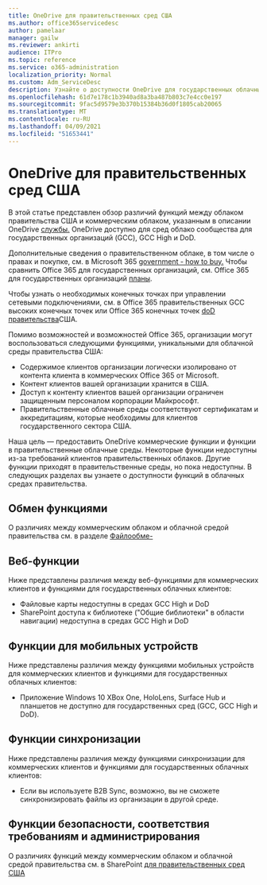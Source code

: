 ```yaml
---
title: OneDrive для правительственных сред США
ms.author: office365servicedesc
author: pamelaar
manager: gailw
ms.reviewer: ankirti
audience: ITPro
ms.topic: reference
ms.service: o365-administration
localization_priority: Normal
ms.custom: Adm_ServiceDesc
description: Узнайте о доступности OneDrive для государственных облачных клиентов США.
ms.openlocfilehash: 61d7e178c1b3940ad8a3ba487b803c7e4cc0e197
ms.sourcegitcommit: 9fac5d9579e3b370b15384b36d0f1805cab20065
ms.translationtype: MT
ms.contentlocale: ru-RU
ms.lasthandoff: 04/09/2021
ms.locfileid: "51653441"
---
```

# <a name="onedrive-for-us-government-environments"></a>OneDrive для правительственных сред США

В этой статье представлен обзор различий функций между облаком правительства США и коммерческим облаком, указанным в описании OneDrive [службы.](../../onedrive-for-business-service-description.md) OneDrive доступно для сред облако сообщества для государственных организаций (GCC), GCC High и DoD. 

Дополнительные сведения о правительственном облаке, в том числе о правах и покупке, см. в Microsoft 365 [government - how to buy.](./microsoft-365-government-how-to-buy.md) Чтобы сравнить Office 365 для государственных организаций, см. Office 365 для государственных организаций [планы](https://www.microsoft.com/microsoft-365/government/compare-office-365-government-plans?rtc=1#EligibilityRequirements).

Чтобы узнать о необходимых конечных точках при [](/office365/enterprise/office-365-u-s-government-gcc-high-endpoints#sharepoint-online-and-onedrive-for-business) управлении сетевыми подключениями, см. в Office 365 правительственных GCC высоких конечных точек или Office 365 конечных точек [doD правительства](/office365/enterprise/office-365-u-s-government-dod-endpoints#sharepoint-online-and-onedrive-for-business)США.

Помимо возможностей и возможностей Office 365, организации могут воспользоваться следующими функциями, уникальными для облачной среды правительства США:

-   Содержимое клиентов организации логически изолировано от контента клиента в коммерческих Office 365 от Microsoft.
-   Контент клиентов вашей организации хранится в США.
-   Доступ к контенту клиентов вашей организации ограничен защищенным персоналом корпорации Майкрософт.
-   Правительственные облачные среды соответствуют сертификатам и аккредитациям, которые необходимы для клиентов государственного сектора США.

Наша цель — предоставить OneDrive коммерческие функции и функции в правительственные облачные среды. Некоторые функции недоступны из-за требований клиентов правительственных облаков. Другие функции приходят в правительственные среды, но пока недоступны. В следующих разделах вы узнаете о доступности функций в облачных средах правительства.

## <a name="sharing-features"></a>Обмен функциями

О различиях между коммерческим облаком и облачной средой правительства см. в разделе [Файлообме-](./gcc-high-and-dod.md#file-sharing)

## <a name="web-features"></a>Веб-функции

Ниже представлены различия между веб-функциями для коммерческих клиентов и функциями для государственных облачных клиентов:

- Файловые карты недоступны в средах GCC High и DoD
- SharePoint доступа к библиотеке ("Общие библиотеки" в области навигации) недоступна в средах GCC High и DoD

## <a name="mobile-features"></a>Функции для мобильных устройств

Ниже представлены различия между функциями мобильных устройств для коммерческих клиентов и функциями для государственных облачных клиентов:

- Приложение Windows 10 XBox One, HoloLens, Surface Hub и планшетов не доступно для государственных сред (GCC, GCC High и DoD).

## <a name="sync-features"></a>Функции синхронизации

Ниже представлены различия между функциями синхронизации для коммерческих клиентов и функциями для государственных облачных клиентов:

- Если вы используете B2B Sync, возможно, вы не сможете синхронизировать файлы из организации в другой среде.

## <a name="security-compliance-and-administration-features"></a>Функции безопасности, соответствия требованиям и администрирования

О различиях функций между коммерческим облаком и облачной средой правительства см. в SharePoint [для правительственных сред США](sharepoint.md)
